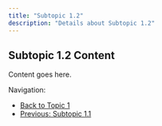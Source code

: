 ```yaml
---
title: "Subtopic 1.2"
description: "Details about Subtopic 1.2"
---
```


## Subtopic 1.2 Content

Content goes here.

Navigation:
- [Back to Topic 1](../)
- [Previous: Subtopic 1.1](../subtopic1)
